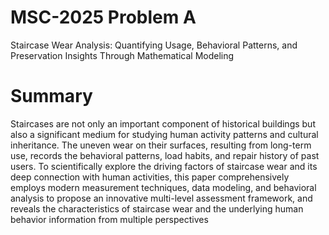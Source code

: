 # MSC-2025 Problem A
Staircase Wear Analysis: Quantifying Usage, Behavioral Patterns,
and Preservation Insights Through Mathematical Modeling

# Summary
Staircases are not only an important component of historical buildings but also a significant medium
for studying human activity patterns and cultural inheritance. The uneven wear on their surfaces,
resulting from long-term use, records the behavioral patterns, load habits, and repair history of past
users. To scientifically explore the driving factors of staircase wear and its deep connection with human
activities, this paper comprehensively employs modern measurement techniques, data modeling, and
behavioral analysis to propose an innovative multi-level assessment framework, and reveals the characteristics
of staircase wear and the underlying human behavior information from multiple perspectives
